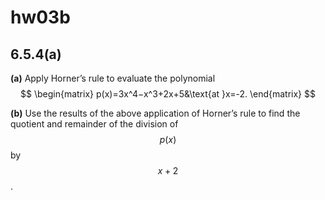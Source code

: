 # hw03b

## 6.5.4(a)

**(a)** Apply Horner’s rule to evaluate the polynomial
$$
\begin{matrix}
p(x)=3x^4−x^3+2x+5&\text{at }x=-2.
\end{matrix}
$$

**(b)** Use the results of the above application of Horner’s rule to find the quotient and remainder of the division of $$p(x)$$ by $$x+2$$.

